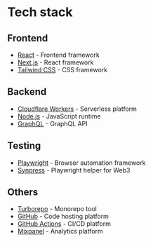 # Tech stack

## Frontend

- [React](https://reactjs.org/) - Frontend framework
- [Next.js](https://nextjs.org/) - React framework
- [Tailwind CSS](https://tailwindcss.com/) - CSS framework

## Backend

- [Cloudflare Workers](https://workers.cloudflare.com/) - Serverless platform
- [Node.js](https://nodejs.org/en/) - JavaScript runtime
- [GraphQL](https://graphql.org/) - GraphQL API

## Testing

- [Playwright](https://playwright.dev/) - Browser automation framework
- [Synpress](https://github.com/Synthetixio/synpress) - Playwright helper for Web3

## Others

- [Turborepo](https://turbo.build/) - Monorepo tool
- [GitHub](https://github.com/) - Code hosting platform
- [GitHub Actions](https://github.com/features/actions/) - CI/CD platform
- [Mixpanel](https://mixpanel.com/) - Analytics platform
